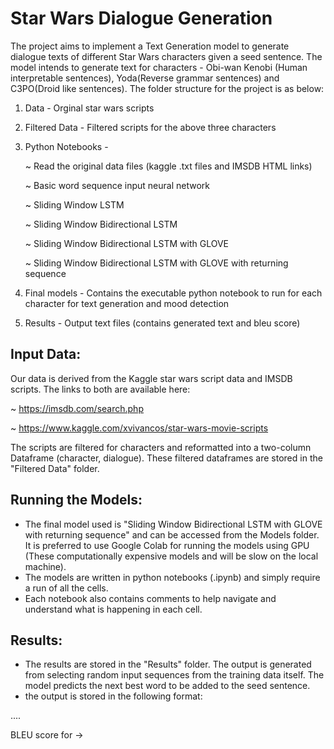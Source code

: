 # Star Wars Dialogue Generation

The project aims to implement a Text Generation model to generate dialogue texts of different Star Wars characters given a seed sentence. The model intends to generate text for characters - Obi-wan Kenobi (Human interpretable sentences), Yoda(Reverse grammar sentences) and C3PO(Droid like sentences). The folder structure for the project is as below:

1. Data - Orginal star wars scripts
2. Filtered Data - Filtered scripts for the above three characters
3. Python Notebooks - 
                     
      ~ Read the original data files (kaggle .txt files and IMSDB HTML links)
      
      ~ Basic word sequence input neural network
                     
      ~ Sliding Window LSTM
                     
      ~ Sliding Window Bidirectional LSTM
                     
      ~ Sliding Window Bidirectional LSTM with GLOVE
                     
     ~ Sliding Window Bidirectional LSTM with GLOVE with returning sequence
     
4. Final models - Contains the executable python notebook to run for each character for text generation and mood detection
5. Results - Output text files (contains generated text and bleu score)

## Input Data:

Our data is derived from the Kaggle star wars script data and IMSDB scripts. The links to both are available here:

~ https://imsdb.com/search.php

~ https://www.kaggle.com/xvivancos/star-wars-movie-scripts

The scripts are filtered for characters and reformatted into a two-column Dataframe (character, dialogue). These filtered dataframes are stored in the "Filtered Data" folder.

## Running the Models:

- The final model used is "Sliding Window Bidirectional LSTM with GLOVE with returning sequence" and can be accessed from the Models folder. It is preferred to use Google Colab for running the models using GPU (These computationally expensive models and will be slow on the local machine). 
- The models are written in python notebooks (.ipynb) and simply require a run of all the cells.
- Each notebook also contains comments to help navigate and understand what is happening in each cell.

## Results:

- The results are stored in the "Results" folder. The output is generated from selecting random input sequences from the training data itself. The model predicts the next best word to be added to the seed sentence. 
- the output is stored in the following format:
  
<Generated Final Sentences>
  
 ....
 
BLEU score for <character name> -> <value>

  
  
